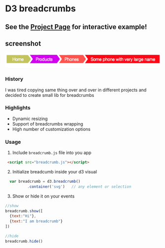 # D3 breadcrumbs

## See the [Project Page](https://bumbeishvili.github.io/d3-breadcrumbs/) for interactive example!

## screenshot
![image](assets/scr.png)
### History 
I was tired copying same thing over and over in different projects and decided to create small lib for breadcrumbs

### Highlights
* Dynamic resizing
* Support of breadcrumbs wrapping
* High number of customization options

### Usage
1. Include `breadcrumb.js` file into you app

```html
 <script src="breadcrumb.js"></script>
```
2. Initialize breadcumb inside your d3 visual

```javascript
  var breadcrumb = d3.breadcrumb()
          .container('svg')   // any element or selection 
```

3. Show or hide it on your events
```javascript
//show
breadcrumb.show([
  {text:"Hi"},
  {text:"I am breadcrumb"}
])
```

```javascript
//hide
breadcrumb.hide()
```
